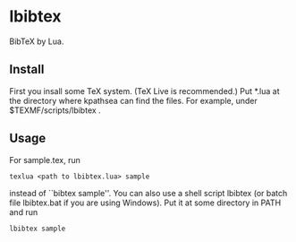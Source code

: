 # lbibtex

BibTeX by Lua.

## Install
First you insall some TeX system. (TeX Live is recommended.)
Put *.lua at the directory where kpathsea can find the files. For example, under $TEXMF/scripts/lbibtex .

## Usage
For sample.tex, run

    texlua <path to lbibtex.lua> sample

instead of ``bibtex sample''. You can also use a shell script lbibtex (or batch file lbibtex.bat if you are using Windows). Put it at some directory in PATH and run

    lbibtex sample

